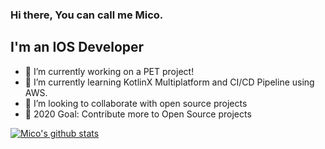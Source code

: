 ### Hi there, You can call me Mico.

## I'm an IOS Developer
- 🔭 I’m currently working on a PET project!
- 🌱 I’m currently learning KotlinX Multiplatform and CI/CD Pipeline using AWS.
- 👯 I’m looking to collaborate with open source projects
- 🥅 2020 Goal: Contribute more to Open Source projects


[![Mico's github stats](https://github-readme-stats.vercel.app/api?username=mik0153)](https://github.com/anuraghazra/github-readme-stats)

